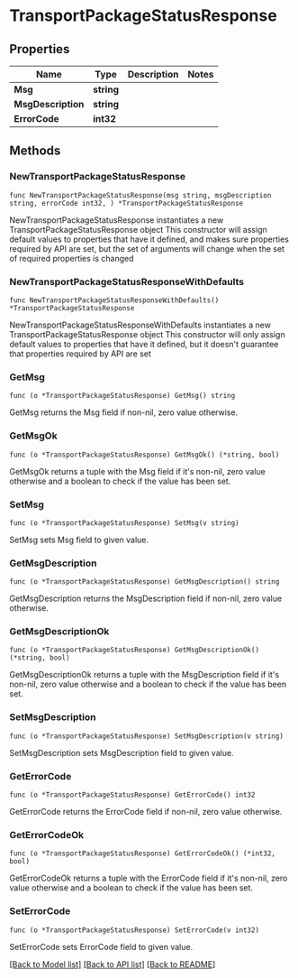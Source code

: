 # TransportPackageStatusResponse

## Properties

Name | Type | Description | Notes
------------ | ------------- | ------------- | -------------
**Msg** | **string** |  | 
**MsgDescription** | **string** |  | 
**ErrorCode** | **int32** |  | 

## Methods

### NewTransportPackageStatusResponse

`func NewTransportPackageStatusResponse(msg string, msgDescription string, errorCode int32, ) *TransportPackageStatusResponse`

NewTransportPackageStatusResponse instantiates a new TransportPackageStatusResponse object
This constructor will assign default values to properties that have it defined,
and makes sure properties required by API are set, but the set of arguments
will change when the set of required properties is changed

### NewTransportPackageStatusResponseWithDefaults

`func NewTransportPackageStatusResponseWithDefaults() *TransportPackageStatusResponse`

NewTransportPackageStatusResponseWithDefaults instantiates a new TransportPackageStatusResponse object
This constructor will only assign default values to properties that have it defined,
but it doesn't guarantee that properties required by API are set

### GetMsg

`func (o *TransportPackageStatusResponse) GetMsg() string`

GetMsg returns the Msg field if non-nil, zero value otherwise.

### GetMsgOk

`func (o *TransportPackageStatusResponse) GetMsgOk() (*string, bool)`

GetMsgOk returns a tuple with the Msg field if it's non-nil, zero value otherwise
and a boolean to check if the value has been set.

### SetMsg

`func (o *TransportPackageStatusResponse) SetMsg(v string)`

SetMsg sets Msg field to given value.


### GetMsgDescription

`func (o *TransportPackageStatusResponse) GetMsgDescription() string`

GetMsgDescription returns the MsgDescription field if non-nil, zero value otherwise.

### GetMsgDescriptionOk

`func (o *TransportPackageStatusResponse) GetMsgDescriptionOk() (*string, bool)`

GetMsgDescriptionOk returns a tuple with the MsgDescription field if it's non-nil, zero value otherwise
and a boolean to check if the value has been set.

### SetMsgDescription

`func (o *TransportPackageStatusResponse) SetMsgDescription(v string)`

SetMsgDescription sets MsgDescription field to given value.


### GetErrorCode

`func (o *TransportPackageStatusResponse) GetErrorCode() int32`

GetErrorCode returns the ErrorCode field if non-nil, zero value otherwise.

### GetErrorCodeOk

`func (o *TransportPackageStatusResponse) GetErrorCodeOk() (*int32, bool)`

GetErrorCodeOk returns a tuple with the ErrorCode field if it's non-nil, zero value otherwise
and a boolean to check if the value has been set.

### SetErrorCode

`func (o *TransportPackageStatusResponse) SetErrorCode(v int32)`

SetErrorCode sets ErrorCode field to given value.



[[Back to Model list]](../README.md#documentation-for-models) [[Back to API list]](../README.md#documentation-for-api-endpoints) [[Back to README]](../README.md)


